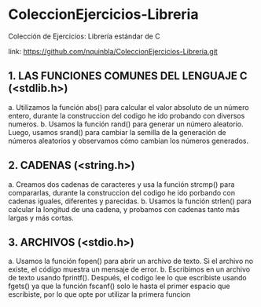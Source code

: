 # ColeccionEjercicios-Libreria
Colección de Ejercicios: Librería estándar de C

link: https://github.com/nquinbla/ColeccionEjercicios-Libreria.git

## 1. LAS FUNCIONES COMUNES DEL LENGUAJE C (<stdlib.h>)
a. Utilizamos la función abs() para calcular el valor absoluto de un número entero, durante la construccion del codigo he ido probando con diversos numeros.
b. Usamos la función rand() para generar un número aleatorio. Luego, usamos srand() para cambiar la semilla de la generación de números aleatorios y observamos cómo cambian los números generados.

## 2. CADENAS (<string.h>)
a. Creamos dos cadenas de caracteres y usa la función strcmp() para compararlas, durante la construccion del codigo he ido porbando con cadenas iguales, diferentes y parecidas.
b. Usamos la función strlen() para calcular la longitud de una cadena, y probamos con cadenas tanto más largas y más cortas.

## 3. ARCHIVOS (<stdio.h>)
a. Usamos la función fopen() para abrir un archivo de texto. Si el archivo no existe, el código muestra un mensaje de error.
b. Escribimos en un archivo de texto usando fprintf(). Después, el codigo lee lo que escribiste usando fgets() ya que la función fscanf() solo le hasta el primer espacio que escribiste, por lo que opte por utilizar la primera funcion

